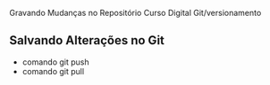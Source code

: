 Gravando Mudanças no Repositório 
Curso Digital Git/versionamento
## Salvando Alterações no Git
* comando git push
* comando git pull
